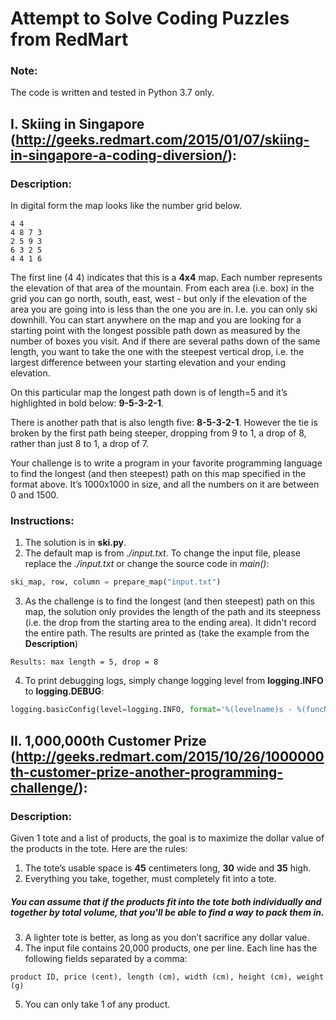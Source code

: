 # Attempt to Solve Coding Puzzles from RedMart

### Note:
The code is written and tested in Python 3.7 only.

## I. Skiing in Singapore (http://geeks.redmart.com/2015/01/07/skiing-in-singapore-a-coding-diversion/):

### Description:
In digital form the map looks like the number grid below.

```
4 4 
4 8 7 3
2 5 9 3 
6 3 2 5 
4 4 1 6
```

The first line (4 4) indicates that this is a **4x4** map. Each number represents the elevation of that area of the mountain. From each area (i.e. box) in the grid you can go north, south, east, west - but only if the elevation of the area you are going into is less than the one you are in. I.e. you can only ski downhill. You can start anywhere on the map and you are looking for a starting point with the longest possible path down as measured by the number of boxes you visit. And if there are several paths down of the same length, you want to take the one with the steepest vertical drop, i.e. the largest difference between your starting elevation and your ending elevation.

On this particular map the longest path down is of length=5 and it’s highlighted in bold below: **9-5-3-2-1**.

There is another path that is also length five: **8-5-3-2-1**. However the tie is broken by the first path being steeper, dropping from 9 to 1, a drop of 8, rather than just 8 to 1, a drop of 7.

Your challenge is to write a program in your favorite programming language to find the longest (and then steepest) path on this map specified in the format above. It’s 1000x1000 in size, and all the numbers on it are between 0 and 1500.

### Instructions:
1. The solution is in **ski.py**.
2. The default map is from _./input.txt_. To change the input file, please replace the _./input.txt_ or change the source code in _main()_:
```python
ski_map, row, column = prepare_map("input.txt")
```
3. As the challenge is to find the longest (and then steepest) path on this map, the solution only provides the length of the path and its steepness (i.e. the drop from the starting area to the ending area). It didn't record the entire path. The results are printed as (take the example from the **Description**)
```
Results: max length = 5, drop = 8
```
4. To print debugging logs, simply change logging level from **logging.INFO** to **logging.DEBUG**:
```python
logging.basicConfig(level=logging.INFO, format='%(levelname)s - %(funcName)s - %(lineno)d - %(message)s')
```


## II. 1,000,000th Customer Prize (http://geeks.redmart.com/2015/10/26/1000000th-customer-prize-another-programming-challenge/):

### Description:
Given 1 tote and a list of products, the goal is to maximize the dollar value of the products in the tote. Here are the rules:

1. The tote’s usable space is **45** centimeters long, **30** wide and **35** high.
2. Everything you take, together, must completely fit into a tote.

##### You can assume that if the products fit into the tote both individually and together by total volume, that you'll be able to find a way to pack them in.

3. A lighter tote is better, as long as you don’t sacrifice any dollar value.
4. The input file contains 20,000 products, one per line. Each line has the following fields separated by a comma:
```
product ID, price (cent), length (cm), width (cm), height (cm), weight (g)
```
5. You can only take 1 of any product. 
 

